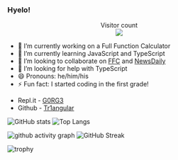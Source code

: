 ### Hyelo!

<p align="center"> 
  Visitor count<br>
  <img src="https://profile-counter.glitch.me/CoolCoderSJ/count.svg" />  <!--  thank you for that!  -->
</p>

- 🔭  I’m currently working on a Full Function Calculator
- 🌱  I’m currently learning JavaScript and TypeScript
- 💬  I’m looking to collaborate on [FFC](https://github.com/Tr1angular/FFC) and [NewsDaily](https://github.com/Tr1angular/NewsDaily)
- 🤔  I’m looking for help with TypeScript
- 😄  Pronouns: he/him/his
- ⚡  Fun fact: I started coding in the first grade!

* Repl.it - [G0RG3](https://repl.it/@G0RG3) 
* Github - [Tr1angular](https://github.com/Tr1angular)


![GitHub stats](https://github-readme-stats.vercel.app/api?username=Tr1angular&show_icons=true&theme=react)
![Top Langs](https://github-readme-stats.vercel.app/api/top-langs/?username=Tr1angular&layout=compact&theme=react)

![github activity graph](https://activity-graph.herokuapp.com/graph?username=Tr1angular&theme=rogue)
![GitHub Streak](https://github-readme-streak-stats.herokuapp.com/?user=Tr1angular&theme=react)

![trophy](https://github-profile-trophy.vercel.app/?username=Tr1angular&theme=nord)


